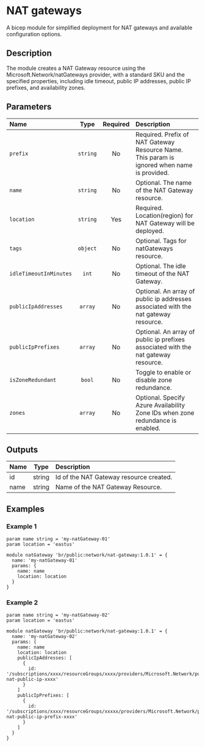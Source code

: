 # NAT gateways

A bicep module for simplified deployment for NAT gateways and available configuration options.

## Description

The module creates a NAT Gateway resource using the Microsoft.Network/natGateways provider, with a standard SKU and the specified properties, including idle timeout, public IP addresses, public IP prefixes, and availability zones.

## Parameters

| Name                   | Type     | Required | Description                                                                                 |
| :--------------------- | :------: | :------: | :------------------------------------------------------------------------------------------ |
| `prefix`               | `string` | No       | Required. Prefix of NAT Gateway Resource Name. This param is ignored when name is provided. |
| `name`                 | `string` | No       | Optional. The name of the NAT Gateway resource.                                             |
| `location`             | `string` | Yes      | Required. Location(region) for NAT Gateway will be deployed.                                |
| `tags`                 | `object` | No       | Optional. Tags for natGateways resource.                                                    |
| `idleTimeoutInMinutes` | `int`    | No       | Optional. The idle timeout of the NAT Gateway.                                              |
| `publicIpAddresses`    | `array`  | No       | Optional. An array of public ip addresses associated with the nat gateway resource.         |
| `publicIpPrefixes`     | `array`  | No       | Optional. An array of public ip prefixes associated with the nat gateway resource.          |
| `isZoneRedundant`      | `bool`   | No       | Toggle to enable or disable zone redundance.                                                |
| `zones`                | `array`  | No       | Optional. Specify Azure Availability Zone IDs when zone redundance is enabled.              |

## Outputs

| Name | Type   | Description                             |
| :--- | :----: | :-------------------------------------- |
| id   | string | Id of the NAT Gateway resource created. |
| name | string | Name of the NAT Gateway Resource.       |

## Examples

### Example 1

```bicep
param name string = 'my-natGateway-01'
param location = 'eastus'

module natGateway 'br/public:network/nat-gateway:1.0.1' = {
  name: 'my-natGateway-01'
  params: {
    name: name
    location: location
  }
}
```

### Example 2

```bicep
param name string = 'my-natGateway-02'
param location = 'eastus'

module natGateway 'br/public:network/nat-gateway:1.0.1' = {
  name: 'my-natGateway-02'
  params: {
    name: name
    location: location
    publicIpAddresses: [
      {
        id: '/subscriptions/xxxx/resourceGroups/xxxx/providers/Microsoft.Network/publicIPAddresses/xxx-nat-public-ip-xxxx'
      }
    ]
    publicIpPrefixes: [
      {
        id: '/subscriptions/xxxx/resourceGroups/xxxxx/providers/Microsoft.Network/publicIPPrefixes/xxxx-nat-public-ip-prefix-xxxx'
      }
    ]
  }
}
```